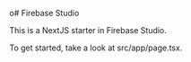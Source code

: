 o# Firebase Studio

This is a NextJS starter in Firebase Studio.

To get started, take a look at src/app/page.tsx.
